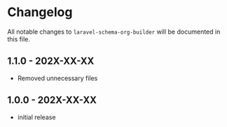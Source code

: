 # Changelog

All notable changes to `laravel-schema-org-builder` will be documented in this file.
## 1.1.0 - 202X-XX-XX

- Removed unnecessary files

## 1.0.0 - 202X-XX-XX

- initial release
